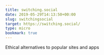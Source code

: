 ```yaml
---
title: switching.social 
date: 2019-05-29T14:13:50+00:00
slug: switchingsocial
target: https://switching.social/
type: micro
bookmark: true
---
```

Ethical alternatives to popular sites and apps